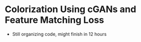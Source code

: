 # Colorization Using cGANs and Feature Matching Loss
- Still organizing code, might finish in 12 hours
